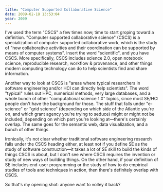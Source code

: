 ```yaml
---
title: "Computer Supported Collaborative Science"
date: 2009-02-18 13:53:04
year: 2009
---
```

I've used the term "CSCS" a few times now; time to start groping toward a definition.  "Computer supported collaborative science" (CSCS) is a specialization of computer supported collaborative work, which is the study of "how collaborative activities and their coordination can be supported by means of computer systems". Insert the word "scientific", and you have CSCS.  More specifically, CSCS includes science 2.0, open notebook science, reproducible research, workflow &amp; provenance, and other things modern computing technology can do to help scientists find and share information.

Another way to look at CSCS is "areas where typical researchers in software engineering and/or HCI can directly help scientists".  The word "typical" rules out HPC, numerical methods, very large databases, and a whole bunch of other "computational science 1.0" topics, since most SE/HCI people don't have the background for those. The stuff that falls under "e-science" or "grid science" (depending on which side of the Atlantic you're on, and which grant agency you're trying to seduce) might or might not be included, depending on which part you're looking at—there's certainly overlap.  The same goes for the semantic web, data visualization, and a bunch of other things.

Ironically, it's not clear whether traditional software engineering research falls under the CSCS heading either, at least not if you define SE as the study of software construction—it takes a lot of SE skill to build the kinds of things CSCS is about, but I don't see where CSCS requires the invention or study of new ways of building things.  On the other hand, if your definition of SE includes end-user programming or the study of how to do empirical studies of tools and techniques in action, then there's definitely overlap with CSCS.

So that's my opening shot: anyone want to volley it back?
